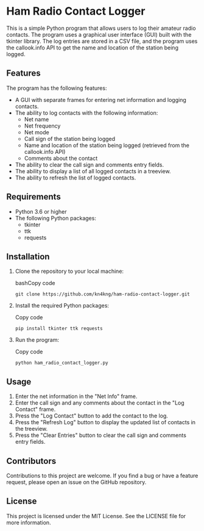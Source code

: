 
# Ham Radio Contact Logger

This is a simple Python program that allows users to log their amateur radio contacts. The program uses a graphical user interface (GUI) built with the tkinter library. The log entries are stored in a CSV file, and the program uses the callook.info API to get the name and location of the station being logged.

## Features

The program has the following features:

-   A GUI with separate frames for entering net information and logging contacts.
-   The ability to log contacts with the following information:
    -   Net name
    -   Net frequency
    -   Net mode
    -   Call sign of the station being logged
    -   Name and location of the station being logged (retrieved from the callook.info API)
    -   Comments about the contact
-   The ability to clear the call sign and comments entry fields.
-   The ability to display a list of all logged contacts in a treeview.
-   The ability to refresh the list of logged contacts.

## Requirements

-   Python 3.6 or higher
-   The following Python packages:
    -   tkinter
    -   ttk
    -   requests

## Installation

1.  Clone the repository to your local machine:
    
    bashCopy code
    
    `git clone https://github.com/kn4kng/ham-radio-contact-logger.git` 
    
2.  Install the required Python packages:
    
    Copy code
    
    `pip install tkinter ttk requests` 
    
3.  Run the program:
    
    Copy code
    
    `python ham_radio_contact_logger.py` 
    

## Usage

1.  Enter the net information in the "Net Info" frame.
2.  Enter the call sign and any comments about the contact in the "Log Contact" frame.
3.  Press the "Log Contact" button to add the contact to the log.
4.  Press the "Refresh Log" button to display the updated list of contacts in the treeview.
5.  Press the "Clear Entries" button to clear the call sign and comments entry fields.

## Contributors

Contributions to this project are welcome. If you find a bug or have a feature request, please open an issue on the GitHub repository.

## License

This project is licensed under the MIT License. See the LICENSE file for more information.
